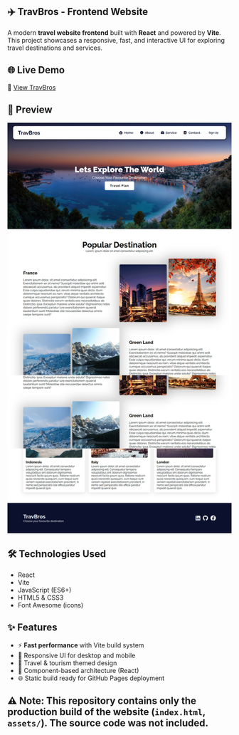 ## ✈️ TravBros - Frontend Website

A modern **travel website frontend** built with **React** and powered by **Vite**.  
This project showcases a responsive, fast, and interactive UI for exploring travel destinations and services.  

## 🌐 Live Demo
🔗 [View TravBros](https://your-username.github.io/travbros-frontend/)  

## 👀 Preview
![TravBros Preview](preview.png)

## 🛠️ Technologies Used
- React  
- Vite  
- JavaScript (ES6+)  
- HTML5 & CSS3  
- Font Awesome (icons)  

## ✨ Features
- ⚡ **Fast performance** with Vite build system  
- 🎨 Responsive UI for desktop and mobile  
- 📍 Travel & tourism themed design  
- 🧩 Component-based architecture (React)  
- 🌐 Static build ready for GitHub Pages deployment  

## ⚠️ Note: This repository contains only the **production build** of the website (`index.html`, `assets/`). The source code was not included.  
